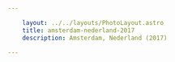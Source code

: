```yaml
---

    layout: ../../layouts/PhotoLayout.astro
    title: amsterdam-nederland-2017
    description: Amsterdam, Nederland (2017)

---
```

